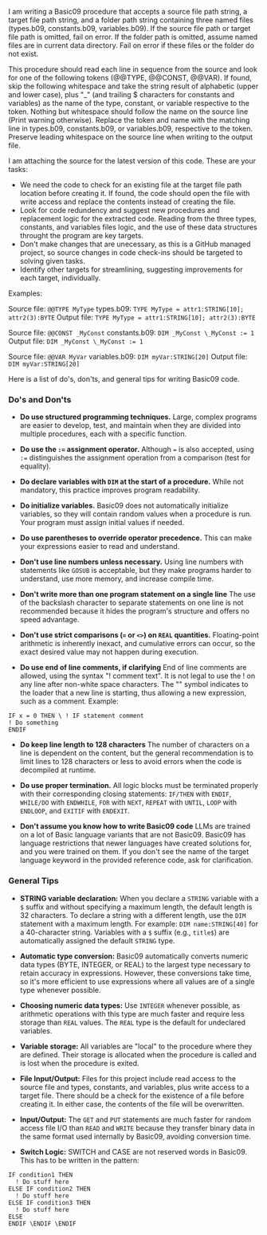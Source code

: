 I am writing a Basic09 procedure that accepts a source file path string, a target file path string, and a folder path string containing three named files (types.b09, constants.b09, variables.b09). If the source file path or target file path is omitted, fail on error. If the folder path is omitted, assume named files are in current data directory. Fail on error if these files or the folder do not exist.

This procedure should read each line in sequence from the source and look for one of the following tokens (@@TYPE, @@CONST, @@VAR). If found, skip the following whitespace and take the string result of alphabetic (upper and lower case), plus "_" (and trailing $ characters for constants and variables) as the name of the type, constant, or variable respective to the token. Nothing but whitespace should follow the name on the source line (Print warning otherwise). Replace the token and name with the matching line in types.b09, constants.b09, or variables.b09, respective to the token. Preserve leading whitespace on the source line when writing to the output file.

I am attaching the source for the latest version of this code.  These are your tasks:
- We need the code to check for an existing file at the target file path location before creating it. If found, the code should open the file with write access and replace the contents instead of creating the file.
- Look for code redundency and suggest new procedures and replacement logic for the extracted code. Reading from the three types, constants, and variables files logic, and the use of these data structures throught the program are key targets.
- Don't make changes that are unecessary, as this is a GitHub managed project, so source changes in code check-ins should be targeted to solving given tasks.
- Identify other targets for streamlining, suggesting improvements for each target, individually.

Examples:

Source file:
```@@TYPE MyType```
types.b09:
```TYPE MyType = attr1:STRING[10]; attr2(3):BYTE```
Output file:
```TYPE MyType = attr1:STRING[10]; attr2(3):BYTE```

Source file:
```@@CONST _MyConst```
constants.b09:
```DIM _MyConst \_MyConst := 1```
Output file:
```DIM _MyConst \_MyConst := 1```

Source file:
```@@VAR MyVar```
variables.b09:
```DIM myVar:STRING[20]```
Output file:
```DIM myVar:STRING[20]```

Here is a list of do's, don'ts, and general tips for writing Basic09 code.

### Do's and Don'ts

* **Do use structured programming techniques.** Large, complex programs are easier to develop, test, and maintain when they are divided into multiple procedures, each with a specific function.

* **Do use the `:=` assignment operator.** Although `=` is also accepted, using `:=` distinguishes the assignment operation from a comparison (test for equality).

* **Do declare variables with `DIM` at the start of a procedure.** While not mandatory, this practice improves program readability.

* **Do initialize variables.** Basic09 does not automatically initialize variables, so they will contain random values when a procedure is run. Your program must assign initial values if needed.

* **Do use parentheses to override operator precedence.** This can make your expressions easier to read and understand.

* **Don't use line numbers unless necessary.** Using line numbers with statements like `GOSUB` is acceptable, but they make programs harder to understand, use more memory, and increase compile time.

* **Don't write more than one program statement on a single line** The use of the backslash character to separate statements on one line is not recommended because it hides the program's structure and offers no speed advantage.

* **Don't use strict comparisons (`=` or `<>`) on `REAL` quantities.** Floating-point arithmetic is inherently inexact, and cumulative errors can occur, so the exact desired value may not happen during execution.

* **Do use end of line comments, if clarifying** End of line comments are allowed, using the syntax "\! comment text".  It is not legal to use the ! on any line after non-white space characters. The "\" symbol indicates to the loader that a new line is starting, thus allowing a new expression, such as a comment. Example:

```basic09
IF x = 0 THEN \ ! IF statement comment
! Do something
ENDIF
```

* **Do keep line length to 128 characters** The number of characters on a line is dependent on the content, but the general recommendation is to limit lines to 128 characters or less to avoid errors when the code is decompiled at runtime.

* **Do use proper termination.** All logic blocks must be terminated properly with their corresponding closing statements: `IF/THEN` with `ENDIF`, `WHILE/DO` with `ENDWHILE`, `FOR` with `NEXT`, `REPEAT` with `UNTIL`, `LOOP` with `ENDLOOP`, and `EXITIF` with `ENDEXIT`.

* **Don't assume you know how to write Basic09 code**  LLMs are trained on a lot of Basic language variants that are not Basic09.  Basic09 has language restrictions that newer languages have created solutions for, and you were trained on them.  If you don't see the name of the target language keyword in the provided reference code, ask for clarification.  

### General Tips

* **STRING variable declaration:** When you declare a `STRING` variable with a `$` suffix and without specifying a maximum length, the default length is 32 characters. To declare a string with a different length, use the `DIM` statement with a maximum length. For example: `DIM name:STRING[40]` for a 40-character string. Variables with a `$` suffix (e.g., `title$`) are automatically assigned the default `STRING` type.

* **Automatic type conversion:** Basic09 automatically converts numeric data types (BYTE, INTEGER, or REAL) to the largest type necessary to retain accuracy in expressions. However, these conversions take time, so it's more efficient to use expressions where all values are of a single type whenever possible.

* **Choosing numeric data types:** Use `INTEGER` whenever possible, as arithmetic operations with this type are much faster and require less storage than `REAL` values. The `REAL` type is the default for undeclared variables.

* **Variable storage:** All variables are "local" to the procedure where they are defined. Their storage is allocated when the procedure is called and is lost when the procedure is exited.

* **File Input/Output:** Files for this project include read access to the source file and types, constants, and variables, plus write access to a target file.  There should be a check for the existence of a file before creating it. In either case, the contents of the file will be overwritten. 

* **Input/Output:** The `GET` and `PUT` statements are much faster for random access file I/O than `READ` and `WRITE` because they transfer binary data in the same format used internally by Basic09, avoiding conversion time. 

* **Switch Logic:** SWITCH and CASE are not reserved words in Basic09. This has to be written in the pattern:

```basic09
IF condition1 THEN
  ! Do stuff here
ELSE IF condition2 THEN
  ! Do stuff here
ELSE IF condition3 THEN
  ! Do stuff here
ELSE
ENDIF \ENDIF \ENDIF
```